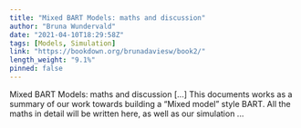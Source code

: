 ```yaml
---
title: "Mixed BART Models: maths and discussion"
author: "Bruna Wundervald"
date: "2021-04-10T18:29:58Z"
tags: [Models, Simulation]
link: "https://bookdown.org/brunadaviesw/book2/"
length_weight: "9.1%"
pinned: false
---
```


Mixed BART Models: maths and discussion [...] This documents works as a summary of our work towards building a
“Mixed model” style BART. All the maths in detail will be written
here, as well as our simulation ...
